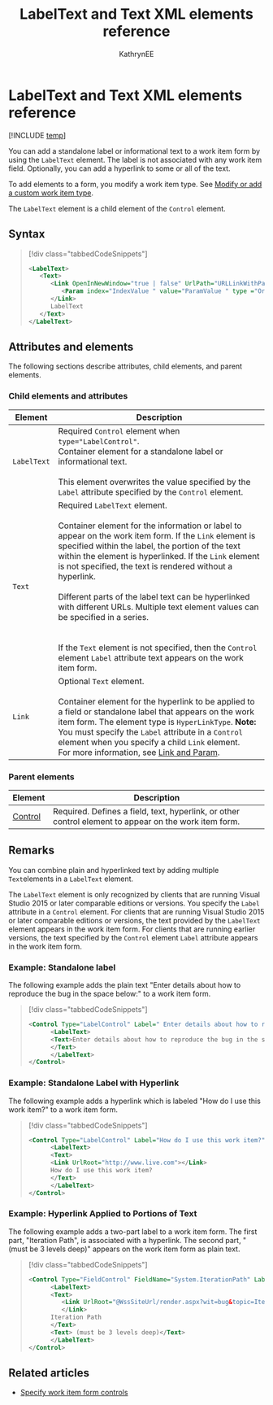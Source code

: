 ﻿---
title: LabelText and Text XML elements reference 
titleSuffix: Azure DevOps & TFS
description: Adds a standalone label or informational text to a work item form by using the LabelText element
ms.technology: devops-agile
ms.assetid: 6ff20e50-cef6-4278-96c4-9fd69f7e2d3a
ms.author: kaelli
author: KathrynEE
ms.date: 02/14/2017
---

# LabelText and Text XML elements reference

[!INCLUDE [temp](../../includes/customization-phase-0-and-1-plus-version-header.md)]

You can add a standalone label or informational text to a work item form by using the `LabelText` element. The label is not associated with any work item field. Optionally, you can add a hyperlink to some or all of the text.

To add elements to a form, you modify a work item type. See [Modify or add a custom work item type](../add-modify-wit.md).

The `LabelText` element is a child element of the `Control` element.

## Syntax

> [!div class="tabbedCodeSnippets"]
>
> ```XML
> <LabelText>  
>    <Text>  
>       <Link OpenInNewWindow="true | false" UrlPath="URLLinkWithParameters">  
>          <Param index="IndexValue " value="ParamValue " type ="Original | Current"/>  
>       </Link>  
>       LabelText  
>    </Text>  
> </LabelText>  
> ```

## Attributes and elements

The following sections describe attributes, child elements, and parent elements.

### Child elements and attributes

| Element     | Description                                                                                                                                                                                                                                                                                                                                                                                                                                                                                                                                                                                                              |
| ----------- | ------------------------------------------------------------------------------------------------------------------------------------------------------------------------------------------------------------------------------------------------------------------------------------------------------------------------------------------------------------------------------------------------------------------------------------------------------------------------------------------------------------------------------------------------------------------------------------------------------------------------ |
| `LabelText` | Required `Control` element when `type="LabelControl"`.<br /> Container element for a standalone label or informational text. <br /><br /> This element overwrites the value specified by the `Label` attribute specified by the `Control` element.                                                                                                                                                                                                                                                                                                                                                                       |
| `Text`      | Required `LabelText` element.<br /><br /> Container element for the information or label to appear on the work item form. If the `Link` element is specified within the label, the portion of the text within the element is hyperlinked. If the `Link` element is not specified, the text is rendered without a hyperlink.<br /><br /> Different parts of the label text can be hyperlinked with different URLs. Multiple text element values can be specified in a series.<br /> <br /><br /> If the `Text` element is not specified, then the `Control` element `Label` attribute text appears on the work item form. |
| `Link`      | Optional `Text` element.<br /><br /> Container element for the hyperlink to be applied to a field or standalone label that appears on the work item form. The element type is `HyperLinkType`. **Note:** You must specify the `Label` attribute in a `Control` element when you specify a child `Link` element. <br /> For more information, see [Link and Param](link-param-xml-elements-reference.md).                                                                                                                                                                                                                 |

### Parent elements

| Element                                     | Description                                                                                           |
| ------------------------------------------- | ----------------------------------------------------------------------------------------------------- |
| [Control](control-xml-element-reference.md) | Required. Defines a field, text, hyperlink, or other control element to appear on the work item form. |

## Remarks

You can combine plain and hyperlinked text by adding multiple `Text`elements in a `LabelText` element.

The `LabelText` element is only recognized by clients that are running Visual Studio 2015 or later comparable editions or versions. You specify the `Label` attribute in a `Control` element. For clients that are running Visual Studio 2015 or later comparable editions or versions, the text provided by the `LabelText` element appears in the work item form. For clients that are running earlier versions, the text specified by the `Control` element `Label` attribute appears in the work item form.

### Example: Standalone label

The following example adds the plain text "Enter details about how to reproduce the bug in the space below:" to a work item form.

> [!div class="tabbedCodeSnippets"]
>
> ```XML
> <Control Type="LabelControl" Label=" Enter details about how to reproduce the bug in the space below:">  
>       <LabelText>  
>       <Text>Enter details about how to reproduce the bug in the space below:  
>       </Text>  
>       </LabelText>  
> </Control>  
> ```

### Example: Standalone Label with Hyperlink

The following example adds a hyperlink which is labeled "How do I use this work item?" to a work item form.

> [!div class="tabbedCodeSnippets"]
>
> ```XML
> <Control Type="LabelControl" Label="How do I use this work item?">  
>       <LabelText>  
>       <Text>  
>       <Link UrlRoot="http://www.live.com"></Link>  
>       How do I use this work item?  
>       </Text>  
>       </LabelText>  
> </Control>  
> ```

### Example: Hyperlink Applied to Portions of Text

The following example adds a two-part label to a work item form. The first part, "Iteration Path", is associated with a hyperlink. The second part, "(must be 3 levels deep)" appears on the work item form as plain text.

> [!div class="tabbedCodeSnippets"]
>
> ```XML
> <Control Type="FieldControl" FieldName="System.IterationPath" LabelPosition="Left">  
>       <LabelText>  
>       <Text>  
>          <Link UrlRoot="@WssSiteUrl/render.aspx?wit=bug&topic=Iteration">  
>          </Link>  
>       Iteration Path  
>       </Text>  
>       <Text> (must be 3 levels deep)</Text>  
>       </LabelText>  
> </Control>  
> ```

## Related articles

* [Specify work item form controls](specify-work-item-form-controls.md)
